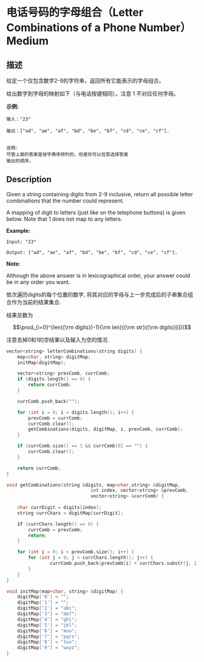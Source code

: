 # 电话号码的字母组合（Letter Combinations of a Phone Number）Medium
## 描述
给定一个仅包含数字2-9的字符串，返回所有它能表示的字母组合。

给出数字到字母的映射如下（与电话按键相同）。注意 1 不对应任何字母。



**示例:**
```
输入："23"

输出：["ad", "ae", "af", "bd", "be", "bf", "cd", "ce", "cf"].


说明:
尽管上面的答案是按字典序排列的，但是你可以任意选择答案
输出的顺序。
```

## Description
Given a string containing digits from 2-9 inclusive, return all possible letter combinations that the number could represent.

A mapping of digit to letters (just like on the telephone buttons) is given below. Note that 1 does not map to any letters.



**Example:**
```
Input: "23"

Output: ["ad", "ae", "af", "bd", "be", "bf", "cd", "ce", "cf"].
```
**Note:**


Although the above answer is in lexicographical order, your answer could be in any order you want.


依次遍历digits的每个位置的数字, 将其对应的字母与上一步完成后的子串集合组合作为当前的结果集合.

结果总数为
```math
\prod_{i=0}^{len({\rm digits})-1}{\rm len}({\rm str}({\rm digits}[i]))
```

注意去掉0和1的空结果以及输入为空的情况.


```c++
vector<string> letterCombinations(string digits) {
	map<char, string> digitMap;
    initMap(digitMap);

    vector<string> prevComb, currComb;
    if (digits.length() == 0) {
    	return currComb;
    }

    currComb.push_back("");

    for (int i = 0; i < digits.length(); i++) {
    	prevComb = currComb;
    	currComb.clear();
    	getCombinations(digits, digitMap, i, prevComb, currComb);
    }

    if (currComb.size() == 1 && currComb[0] == "") {
    	currComb.clear();
    }

    return currComb;
}

void getCombinations(string &digits, map<char,string> &digitMap, 
							   int index, vector<string> &prevComb,
							   vector<string> &currComb) {
	
	char currDigit = digits[index];
	string currChars = digitMap[currDigit];

	if (currChars.length() == 0) {
		currComb = prevComb;
		return;
	}

	for (int i = 0; i < prevComb.size(); i++) {
		for (int j = 0; j < currChars.length(); j++) {
				currComb.push_back(prevComb[i] + currChars.substr(j, 1));
		}
	}
}

void initMap(map<char, string> &digitMap) {
	digitMap['0'] = "";
	digitMap['1'] = "";
	digitMap['2'] = "abc";
	digitMap['3'] = "def";
	digitMap['4'] = "ghi";
	digitMap['5'] = "jkl";
	digitMap['6'] = "mno";
	digitMap['7'] = "pqrs";
	digitMap['8'] = "tuv";
	digitMap['9'] = "wxyz";
}
```